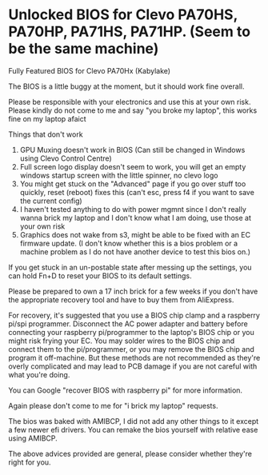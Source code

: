 # Unlocked BIOS for Clevo PA70HS, PA70HP, PA71HS, PA71HP. (Seem to be the same machine)
Fully Featured BIOS for Clevo PA70Hx (Kabylake)

The BIOS is a little buggy at the moment, but it should work fine overall.

Please be responsible with your electronics and use this at your own risk. Please kindly do not come to me and say "you broke my laptop", this works fine on my laptop afaict

Things that don't work
1. GPU Muxing doesn't work in BIOS (Can still be changed in Windows using Clevo Control Centre)
2. Full screen logo display doesn't seem to work, you will get an empty windows startup screen with the little spinner, no clevo logo
3. You might get stuck on the "Advanced" page if you go over stuff too quickly, reset (reboot) fixes this (can't esc, press f4 if you want to save the current config)
4. I haven't tested anything to do with power mgmnt since I don't really wanna brick my laptop and I don't know what I am doing, use those at your own risk
5. Graphics does not wake from s3, might be able to be fixed with an EC firmware update. (I don't know whether this is a bios problem or a machine problem as I do not have another device to test this bios on.)

If you get stuck in an un-postable state after messing up the settings, you can hold Fn+D to reset your BIOS to its default settings.

Please be prepared to own a 17 inch brick for a few weeks if you don't have the appropriate recovery tool and have to buy them from AliExpress.

For recovery, it's suggested that you use a BIOS chip clamp and a raspberry pi/spi programmer. Disconnect the AC power adapter and battery before connecting your raspberry pi/programmer to the laptop's BIOS chip or you might risk frying your EC.
You may solder wires to the BIOS chip and connect them to the pi/programmer, or you may remove the BIOS chip and program it off-machine. But these methods are not recommended as they're overly complicated and may lead to PCB damage if you are not careful with what you're doing.

You can Google "recover BIOS with raspberry pi" for more information.

Again please don't come to me for "i brick my laptop" requests.

The bios was baked with AMIBCP, I did not add any other things to it except a few newer efi drivers. You can remake the bios yourself with relative ease using AMIBCP.

The above advices provided are general, please consider whether they're right for you.
